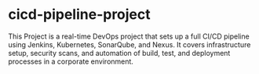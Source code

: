 # cicd-pipeline-project
This Project is a real-time DevOps project that sets up a full CI/CD pipeline using Jenkins, Kubernetes, SonarQube, and Nexus. It covers infrastructure setup, security scans, and automation of build, test, and deployment processes in a corporate environment.
